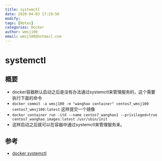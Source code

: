 ```yaml
---
title: systemctl
date: 2020-04-03 17:29:50
modify: 
tags: [Notes]
categories: Docker
author: wmsj100
email: wmsj100@hotmail.com
---
```


# systemctl

## 概要

- docker容器默认启动之后是没有办法通过systemctl来管理服务的，这个需要执行下面的命令
- `docker commit -a wmsj100 -m "wanghao container" centos7_wmsj100 centos7_wmsj100:latest` 这样提交一个镜像
- `docker container run -itd --name centos7_wanghao1 --privileged=true centos7_wanghao_images:latest /usr/sbin/init`
- 这样启动之后就可以在容器中通过systemctl来管理服务来。

## 参考

- [docker systemctl](https://blog.csdn.net/m0_37886429/article/details/80350659)
